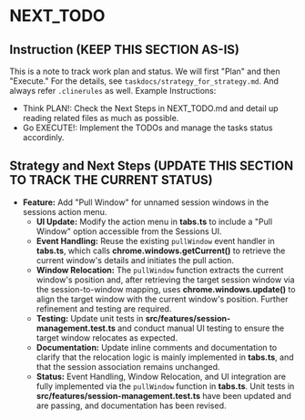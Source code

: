 # NEXT_TODO

## Instruction (KEEP THIS SECTION AS-IS)

This is a note to track work plan and status.
We will first "Plan" and then "Execute." For the details, see `taskdocs/strategy_for_strategy.md`.
And always refer `.clinerules` as well.
Example Instructions:

- Think PLAN!: Check the Next Steps in NEXT_TODO.md and detail up reading related files as much as possible.
- Go EXECUTE!: Implement the TODOs and manage the tasks status accordinly.

## Strategy and Next Steps (UPDATE THIS SECTION TO TRACK THE CURRENT STATUS)

- **Feature:** Add "Pull Window" for unnamed session windows in the sessions action menu.
  - **UI Update:** Modify the action menu in **tabs.ts** to include a "Pull Window" option accessible from the Sessions UI.
  - **Event Handling:** Reuse the existing `pullWindow` event handler in **tabs.ts**, which calls **chrome.windows.getCurrent()** to retrieve the current window's details and initiates the pull action.
  - **Window Relocation:** The `pullWindow` function extracts the current window's position and, after retrieving the target session window via the session-to-window mapping, uses **chrome.windows.update()** to align the target window with the current window's position. Further refinement and testing are required.
  - **Testing:** Update unit tests in **src/features/session-management.test.ts** and conduct manual UI testing to ensure the target window relocates as expected.
  - **Documentation:** Update inline comments and documentation to clarify that the relocation logic is mainly implemented in **tabs.ts**, and that the session association remains unchanged.
  - **Status:** Event Handling, Window Relocation, and UI integration are fully implemented via the `pullWindow` function in **tabs.ts**. Unit tests in **src/features/session-management.test.ts** have been updated and are passing, and documentation has been revised.
